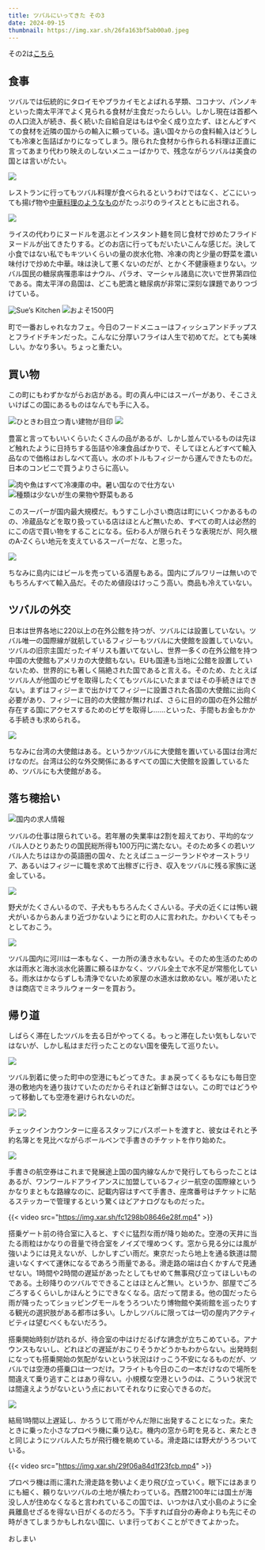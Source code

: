 ```yaml
---
title: ツバルにいってきた その3
date: 2024-09-15
thumbnail: https://img.xar.sh/26fa163bf5ab00a0.jpeg
---
```


その2は[こちら](/post/1722984612/)


## 食事

ツバルでは伝統的にタロイモやプラカイモとよばれる芋類、ココナツ、パンノキといった南太平洋でよく見られる食材が主食だったらしい。しかし現在は首都への人口流入が続き、長く続いた自給自足はもはや全く成り立たず、ほとんどすべての食材を近隣の国からの輸入に頼っている。遠い国々からの食料輸入はどうしても冷凍と缶詰ばかりになってしまう。限られた食材から作られる料理は正直に言ってあまり代わり映えのしないメニューばかりで、残念ながらツバルは美食の国とは言いがたい。

![](https://img.xar.sh/b9762d1b879f7bf6.jpeg)

レストランに行ってもツバル料理が食べられるというわけではなく、どこにいっても揚げ物や[中華料理のようなもの](https://ja.wikipedia.org/wiki/%E3%83%81%E3%83%A3%E3%83%97%E3%82%B9%E3%82%A4)がたっぷりのライスとともに出される。

![](https://img.xar.sh/9f2d65e2f4969364.jpeg)

ライスの代わりにヌードルを選ぶとインスタント麺を同じ食材で炒めたフライドヌードルが出てきたりする。どのお店に行ってもだいたいこんな感じだ。決して小食ではない私でもキツいくらいの量の炭水化物、冷凍の肉と少量の野菜を濃い味付けで炒めた中華。味は決して悪くないのだが、とかく不健康極まりない。ツバル国民の糖尿病罹患率はナウル、パラオ、マーシャル諸島に次いで世界第四位である。南太平洋の島国は、どこも肥満と糖尿病が非常に深刻な課題でありつづけている。

![Sue’s Kitchen](https://img.xar.sh/8734994e342b4240.jpeg)
![およそ1500円](https://img.xar.sh/2c54d274cc9cfef7.jpeg)

町で一番おしゃれなカフェ。今日のフードメニューはフィッシュアンドチップスとフライドチキンだった。こんなに分厚いフライは人生で初めてだ。とても美味しい。かなり多い。ちょっと重たい。


## 買い物

この町にもわずかながらお店がある。町の真ん中にはスーパーがあり、そこさえいけばこの国にあるものはなんでも手に入る。

![ひときわ目立つ青い建物が目印](https://img.xar.sh/c0566454a4045e6b.jpeg)
![](https://img.xar.sh/30870349f2ade70a.jpeg)

豊富と言ってもいいくらいたくさんの品があるが、しかし並んでいるものは先ほど触れたように日持ちする缶詰や冷凍食品ばかりで、そしてほとんどすべて輸入品なので価格はおしなべて高い。水のボトルもフィジーから運んできたものだ。日本のコンビニで買うよりさらに高い。

![肉や魚はすべて冷凍庫の中。暑い国なので仕方ない](https://img.xar.sh/877ce6ba04aa4793.jpeg)
![種類は少ないが生の果物や野菜もある](https://img.xar.sh/c0882739a5df36d5.jpeg)

このスーパーが国内最大規模だ。もうすこし小さい商店は町にいくつかあるものの、冷蔵品などを取り扱っている店はほとんど無いため、すべての町人は必然的にこの店で買い物をすることになる。伝わる人が限られそうな表現だが、阿久根のA-Zくらい地元を支えているスーパーだな、と思った。

![](https://img.xar.sh/26fa163bf5ab00a0.jpeg)

ちなみに島内にはビールを売っている酒屋もある。国内にブルワリーは無いのでもちろんすべて輸入品だ。そのため値段はけっこう高い。商品も冷えていない。

## ツバルの外交

日本は世界各地に220以上の在外公館を持つが、ツバルには設置していない。ツバル唯一の国際線が就航しているフィジーもツバルに大使館を設置していない。ツバルの旧宗主国だったイギリスも置いてないし、世界一多くの在外公館を持つ中国の大使館もアメリカの大使館もない。EUも国連も当地に公館を設置していないため、世界的にも著しく隔絶された国であると言える。そのため、たとえばツバル人が他国のビザを取得したくてもツバルにいたままではその手続きはできない。まずはフィジーまで出かけてフィジーに設置された各国の大使館に出向く必要があり、フィジーに目的の大使館が無ければ、さらに目的の国の在外公館が存在する国にアクセスするためのビザを取得し……といった、手間もお金もかかる手続きも求められる。

![](https://img.xar.sh/f35fbd71e8c225cf.jpeg)

ちなみに台湾の大使館はある。というかツバルに大使館を置いている国は台湾だけなのだ。台湾は公的な外交関係にあるすべての国に大使館を設置しているため、ツバルにも大使館がある。

## 落ち穂拾い

![国内の求人情報](https://img.xar.sh/c6cf719b6645bc4c.jpeg)

ツバルの仕事は限られている。若年層の失業率は2割を超えており、平均的なツバル人ひとりあたりの国民総所得も100万円に満たない。そのため多くの若いツバル人たちはほかの英語圏の国々、たとえばニュージーランドやオーストラリア、あるいはフィジーに職を求めて出稼ぎに行き、収入をツバルに残る家族に送金している。

![](https://img.xar.sh/3b8e9c88ccb4ba57.jpeg)

野犬がたくさんいるので、子犬ももちろんたくさんいる。子犬の近くには怖い親犬がいるからあんまり近づかないようにと町の人に言われた。かわいくてもそっとしておこう。

![](https://img.xar.sh/88ea0a43b619f418.jpeg)

ツバル国内に河川は一本もなく、一カ所の湧き水もない。そのため生活のための水は雨水と海水淡水化装置に頼るほかなく、ツバル全土で水不足が常態化している。雨水はかならずしも清浄でないため家屋の水道水は飲めない。喉が渇いたときは商店でミネラルウォーターを買おう。

## 帰り道

しばらく滞在したツバルを去る日がやってくる。もっと滞在したい気もしないではないが、しかし私はまだ行ったことのない国を優先して巡りたい。

![](https://img.xar.sh/0b349a046e68f04e.jpeg)

ツバル到着に使った町中の空港にもどってきた。まぁ戻ってくるもなにも毎日空港の敷地内を通り抜けていたのだからそれほど新鮮さはない。この町ではどうやって移動しても空港を避けられないのだ。

![](https://img.xar.sh/1a940a4ae6bbaef2.jpeg)
![](https://img.xar.sh/7de36c60915960e1.jpeg)

チェックインカウンターに座るスタッフにパスポートを渡すと、彼女はそれと予約名簿とを見比べながらボールペンで手書きのチケットを作り始めた。

![](https://img.xar.sh/b9a9dcf2e1a31c7b.jpeg)

手書きの航空券はこれまで発展途上国の国内線なんかで発行してもらったことはあるが、ワンワールドアライアンスに加盟しているフィジー航空の国際線というかなりまともな路線なのに、記載内容はすべて手書き、座席番号はチケットに貼るステッカーで管理するという驚くほどアナログなものだった。

{{< video src="https://img.xar.sh/fc1298b08646e28f.mp4" >}}

搭乗ゲート前の待合室に入ると、すぐに猛烈な雨が降り始めた。空港の天井に当たる雨粒はかなりの音量で待合室をノイズで埋めつくす。窓から見る分には風が強いようには見えないが、しかしすごい雨だ。東京だったら地上を通る鉄道は間違いなくすべて運休になるであろう雨量である。滑走路の端は白くかすんで見通せない。1時間や2時間の遅延があったとしてもせめて無事飛び立ってほしいものである。土砂降りのツバルでできることはほとんど無い。というか、部屋でごろごろするくらいしかほんとうにできなくなる。店だって閉まる。他の国だったら雨が降ったってショッピングモールをうろついたり博物館や美術館を巡ったりする観光の選択肢がある都市は多い。しかしツバルに限っては一切の屋内アクティビティは望むべくもないだろう。

搭乗開始時刻が訪れるが、待合室の中はけだるげな諦念が立ちこめている。アナウンスもないし、どれほどの遅延がおこりそうかどうかもわからない。出発時刻になっても搭乗開始の気配がないという状況はけっこう不安になるものだが、ツバルでは空港の搭乗口は一つだけ。フライトも今日のこの一本だけなので場所を間違えて乗り逃すことはあり得ない。小規模な空港というのは、こういう状況では間違えようがないという点においてそれなりに安心できるのだ。

![](https://img.xar.sh/a71a07b6af5c0b41.jpeg)

結局1時間以上遅延し、かろうじて雨がやんだ隙に出発することになった。来たときに乗った小さなプロペラ機に乗り込む。機内の窓から町を見ると、来たときと同じようにツバル人たちが飛行機を眺めている。滑走路には野犬がうろついている。

{{< video src="https://img.xar.sh/29f06a84d1f23fcb.mp4" >}}

プロペラ機は雨に濡れた滑走路を勢いよく走り飛び立っていく。眼下にはあまりにも細く、頼りないツバルの土地が横たわっている。西暦2100年には国土が海没し人が住めなくなると言われているこの国では、いつかは八丈小島のように全員離島せざるを得ない日がくるのだろう。下手すれば自分の寿命よりも先にその時がきてしまうかもしれない国に、いま行っておくことができてよかった。

おしまい
